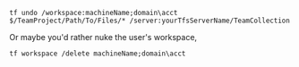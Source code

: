 <!--{Title:"Undo Another User's Checkout In TFS 2010",Intro:"Sometimes developers leave the dev team, or the organization. Sometimes you pave a dev machine with files checked out. Here's how to reset the checkout status for that user/workstation.",PublishedOn:"Mar 3 2014"}-->

    tf undo /workspace:machineName;domain\acct $/TeamProject/Path/To/Files/* /server:yourTfsServerName/TeamCollection


Or maybe you'd rather nuke the user's workspace,

    tf workspace /delete machineName;domain\acct
    